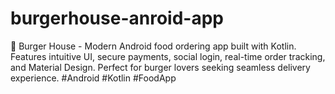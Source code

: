 # burgerhouse-anroid-app
🍔 Burger House - Modern Android food ordering app built with Kotlin. Features intuitive UI, secure payments, social login, real-time order tracking, and Material Design. Perfect for burger lovers seeking seamless delivery experience. #Android #Kotlin #FoodApp
